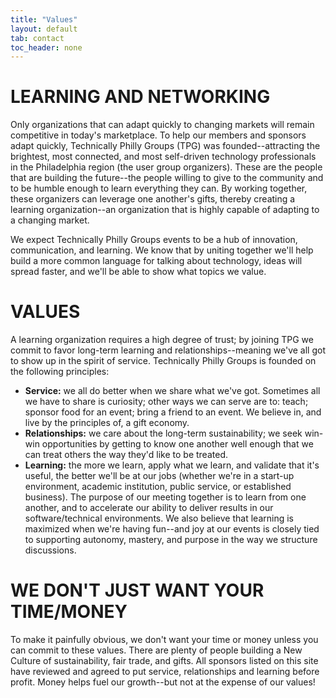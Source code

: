 ```yaml
---
title: "Values"
layout: default
tab: contact
toc_header: none
---
```


LEARNING AND NETWORKING
================================
Only organizations that can adapt quickly to changing markets will remain competitive in today's marketplace. To help our members and sponsors adapt quickly, Technically Philly Groups (TPG) was founded--attracting the brightest, most connected, and most self-driven technology professionals in the Philadelphia region (the user group organizers). These are the people that are building the future--the people willing to give to the community and to be humble enough to learn everything they can. By working together, these organizers can leverage one another's gifts, thereby creating a learning organization--an organization that is highly capable of adapting to a changing market.

We expect Technically Philly Groups events to be a hub of innovation, communication, and learning. We know that by uniting together we'll help build a more common language for talking about technology, ideas will spread faster, and we'll be able to show what topics we value.


VALUES
======
A learning organization requires a high degree of trust; by joining TPG we commit to favor long-term learning and relationships--meaning we've all got to show up in the spirit of service.  Technically Philly Groups is founded on the following principles:
* **Service:** we all do better when we share what we've got. Sometimes all we have to share is curiosity; other ways we can serve are to: teach; sponsor food for an event; bring a friend to an event.  We believe in, and live by the principles of, a gift economy.
* **Relationships:** we care about the long-term sustainability; we seek win-win opportunities by getting to know one another well enough that we can treat others the way they'd like to be treated.
* **Learning:** the more we learn, apply what we learn, and validate that it's useful, the better we'll be at our jobs (whether we're in a start-up environment, academic institution, public service, or established business). The purpose of our meeting together is to learn from one another, and to accelerate our ability to deliver results in our software/technical environments. We also believe that learning is maximized when we're having fun--and joy at our events is closely tied to supporting autonomy, mastery, and purpose in the way we structure discussions.

WE DON'T JUST WANT YOUR TIME/MONEY
==================================
To make it painfully obvious, we don't want your time or money unless you can commit to these values. There are plenty of people building a New Culture of sustainability, fair trade, and gifts. All sponsors listed on this site have reviewed and agreed to put service, relationships and learning before profit. Money helps fuel our growth--but not at the expense of our values!



